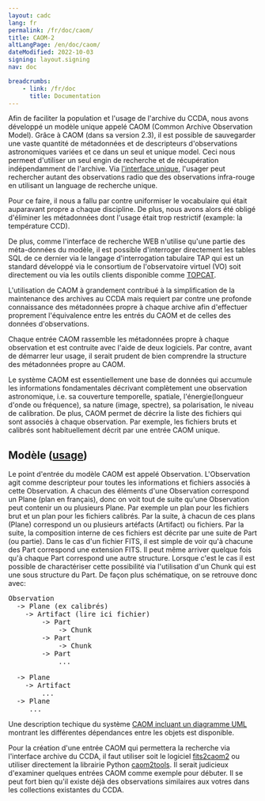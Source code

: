 ```yaml
---
layout: cadc
lang: fr
permalink: /fr/doc/caom/
title: CAOM-2
altLangPage: /en/doc/caom/
dateModified: 2022-10-03
signing: layout.signing
nav: doc

breadcrumbs:
    - link: /fr/doc
      title: Documentation
---
```


<p>
Afin de faciliter la population et l'usage de l'archive du CCDA, nous avons d&eacute;velopp&eacute; 
un mod&egrave;le unique appel&eacute; CAOM (Common Archive Observation Model). Gr&acirc;ce &agrave; CAOM (dans sa version 2.3), il est possible de
sauvegarder une vaste quantit&eacute; de m&eacute;tadonn&eacute;es et de descripteurs d'observations astronomiques vari&eacute;es et ce 
dans un seul et unique model. Ceci nous permeet d'utiliser un seul engin de recherche et de r&eacute;cup&eacute;ration ind&eacute;pendamment
de l'archive. Via <a href="/fr/recherche/">l'interface unique</a>, l'usager peut rechercher autant des observations radio que des observations infra-rouge en utilisant
un language de recherche unique. 

Pour ce faire, il nous a fallu par contre uniformiser le vocabulaire qui &eacute;tait
auparavant propre a chaque discipline. De plus, nous avons alors &eacute;t&eacute; oblig&eacute; d'&eacute;liminer les m&eacute;tadonn&eacute;es dont l'usage 
&eacute;tait trop restrictif (example: la temp&eacute;rature CCD).
</p>

<p>
De plus, comme l'interface de recherche WEB n'utilise qu'une partie des m&eacute;ta-donn&eacute;es du mod&egrave;le, il est possible
d'interroger directement les tables SQL de ce dernier via le langage d'interrogation tabulaire TAP qui est
un standard d&eacute;velopp&eacute; via le consortium de l'observatoire virtuel (VO) soit directement ou via les outils clients
disponible comme <a href="http://www.star.bris.ac.uk/~mbt/topcat/#install">TOPCAT</a>.
</p>

<p>
L'utilisation de CAOM &agrave; grandement contribu&eacute; &agrave; la simplification de la maintenance des archives au CCDA mais 
requiert par contre une profonde connaissance des m&eacute;tadonn&eacute;es propre &agrave; chaque archive afin d'effectuer proprement 
l'&eacute;quivalence entre les entr&eacute;s du CAOM et de celles des donn&eacute;es d'observations.
</p>

<p>
Chaque entr&eacute;e CAOM rassemble les m&eacute;tadonn&eacute;es propre &agrave; chaque observation et est contruite avec l'aide de
deux logiciels. Par contre, avant de d&eacute;marrer leur usage, il serait prudent de bien comprendre la structure des m&eacute;tadonn&eacute;es
propre au CAOM.
</p>

<p>
Le syst&egrave;me CAOM est essentiellement une base de donn&eacute;es qui accumule les informations fondamentales d&eacute;crivant 
compl&egrave;tement une observation astronomique, i.e. sa couverture temporelle, spatiale, l'&eacute;nergie(longueur d'onde ou fr&eacute;quence),
sa nature (image, spectre), sa polarisation, le niveau de calibration. De plus, CAOM permet de d&eacute;crire la liste des 
fichiers qui sont associ&eacute;s &agrave; chaque observation. Par exemple, les fichiers bruts et calibr&eacute;s sont habituellement 
d&eacute;crit par une entr&eacute;e CAOM unique.
</p>

<h2>Mod&egrave;le (<a href="https://github.com/opencadc/caom2tools/blob/master/doc">usage</a>)</h2>

<p>
Le point d'entr&eacute;e du mod&egrave;le CAOM est appel&eacute; Observation. L'Observation agit comme descripteur 
pour toutes les informations et fichiers associ&eacute;s &agrave; cette Observation. 
A chacun des &eacute;l&eacute;ments d'une Observation correspond un Plane (plan en fran&ccedil;ais), 
donc on voit tout de suite qu'une Observation peut contenir un ou plusieurs Plane. Par exemple un plan pour 
les fichiers brut et un plan pour les fichiers calibr&eacute;s. Par la suite, &agrave; chacun de ces plans (Plane) 
correspond un ou plusieurs art&eacute;facts (Artifact) ou fichiers. Par la suite, la composition interne
de ces fichiers est d&eacute;crite par une suite de Part (ou partie). Dans le cas d'un fichier FITS, il est simple 
de voir qu'&agrave; chacune des Part correspond une extension FITS. Il peut m&ecirc;me arriver quelque fois qu'&agrave; chaque Part
correspond une autre structure. Lorsque c'est le cas il est possible de charact&eacute;riser cette possibilit&eacute; via l'utilisation
d'un Chunk qui est une sous structure du Part. De fa&ccedil;on plus sch&eacute;matique, on se retrouve donc avec:
</p>

<pre>Observation
  -&gt; Plane (ex calibr&eacute;s)
    -&gt; Artifact (lire ici fichier)
        -&gt; Part 
            -&gt; Chunk 
        -&gt; Part 
            -&gt; Chunk 
        -&gt; Part 
            ...

  -&gt; Plane
    -&gt; Artifact 
        ... 
  -&gt; Plane 
     ...
</pre>

<p>Une description techique du syst&egrave;me <a href="https://www.opencadc.org/caom2">CAOM incluant un diagramme UML</a> montrant les diff&eacute;rentes d&eacute;pendances entre les objets est disponible.</p>

<p>
Pour la cr&eacute;ation d'une entr&eacute;e CAOM qui permettera la recherche via l'interface archive du CCDA, il faut utiliser
soit le logiciel <a href="https://github.com/opencadc/caom2/tree/master/fits2caom2">fits2caom2</a> ou utiliser 
directement la librairie Python <a href="https://github.com/opencadc/caom2tools">caom2tools</a>.  Il serait judicieux d'examiner
quelques entr&eacute;es CAOM comme exemple pour d&eacute;buter. Il se peut fort bien qu'il existe d&eacute;j&agrave; des observations similaires aux
votres dans les collections existantes du CCDA.
</p>
